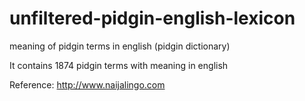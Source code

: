 # unfiltered-pidgin-english-lexicon
meaning of pidgin terms in english (pidgin dictionary)

It contains 1874 pidgin terms with meaning in english

Reference:
http://www.naijalingo.com
